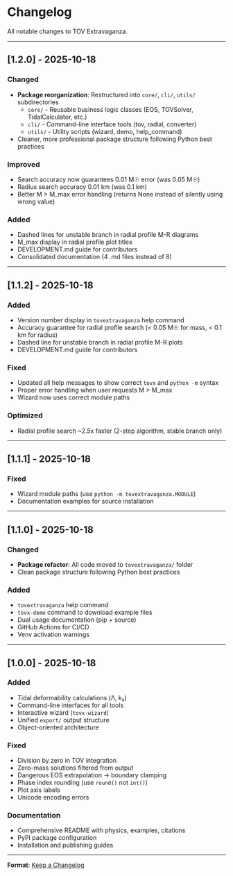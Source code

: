 # Changelog

All notable changes to TOV Extravaganza.

---

## [1.2.0] - 2025-10-18

### Changed
- **Package reorganization**: Restructured into `core/`, `cli/`, `utils/` subdirectories
  - `core/` - Reusable business logic classes (EOS, TOVSolver, TidalCalculator, etc.)
  - `cli/` - Command-line interface tools (tov, radial, converter)
  - `utils/` - Utility scripts (wizard, demo, help_command)
- Cleaner, more professional package structure following Python best practices

### Improved
- Search accuracy now guarantees 0.01 M☉ error (was 0.05 M☉)
- Radius search accuracy 0.01 km (was 0.1 km)
- Better M > M_max error handling (returns None instead of silently using wrong value)

### Added
- Dashed lines for unstable branch in radial profile M-R diagrams
- M_max display in radial profile plot titles
- DEVELOPMENT.md guide for contributors
- Consolidated documentation (4 .md files instead of 8)

---

## [1.1.2] - 2025-10-18

### Added
- Version number display in `tovextravaganza` help command
- Accuracy guarantee for radial profile search (< 0.05 M☉ for mass, < 0.1 km for radius)
- Dashed line for unstable branch in radial profile M-R plots
- DEVELOPMENT.md guide for contributors

### Fixed
- Updated all help messages to show correct `tovx` and `python -m` syntax
- Proper error handling when user requests M > M_max
- Wizard now uses correct module paths

### Optimized
- Radial profile search ~2.5x faster (2-step algorithm, stable branch only)

---

## [1.1.1] - 2025-10-18

### Fixed
- Wizard module paths (use `python -m tovextravaganza.MODULE`)
- Documentation examples for source installation

---

## [1.1.0] - 2025-10-18

### Changed
- **Package refactor**: All code moved to `tovextravaganza/` folder
- Clean package structure following Python best practices

### Added
- `tovextravaganza` help command
- `tovx-demo` command to download example files
- Dual usage documentation (pip + source)
- GitHub Actions for CI/CD
- Venv activation warnings

---

## [1.0.0] - 2025-10-18

### Added
- Tidal deformability calculations (Λ, k₂)
- Command-line interfaces for all tools
- Interactive wizard (`tovx-wizard`)
- Unified `export/` output structure
- Object-oriented architecture

### Fixed
- Division by zero in TOV integration
- Zero-mass solutions filtered from output
- Dangerous EOS extrapolation → boundary clamping
- Phase index rounding (use `round()` not `int()`)
- Plot axis labels
- Unicode encoding errors

### Documentation
- Comprehensive README with physics, examples, citations
- PyPI package configuration
- Installation and publishing guides

---

**Format**: [Keep a Changelog](https://keepachangelog.com/en/1.0.0/)
